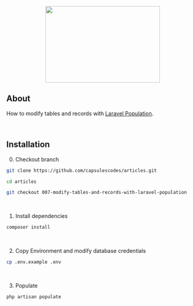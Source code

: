 <p align="center"><img src="https://raw.githubusercontent.com/capsulescodes/articles/main/art/capsules-articles-image.svg" width="300px" height="200px" /></p>


## About

How to modify tables and records with [Laravel Population](https://github.com/capsulescodes/laravel-population).

<br>

## Installation

0. Checkout branch

```bash
git clone https://github.com/capsulescodes/articles.git

cd articles

git checkout 007-modify-tables-and-records-with-laravel-population
```

<br>

1. Install dependencies

```bash
composer install
```

<br>

2. Copy Environment and modify database credentials

```bash
cp .env.example .env
```

<br>

3. Populate

```bash
php artisan populate
```
